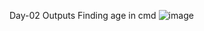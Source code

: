 Day-02 Outputs
Finding age in cmd
![image](https://github.com/user-attachments/assets/7cbfd1c0-a470-418b-8c0c-4cce3b93d15c)
